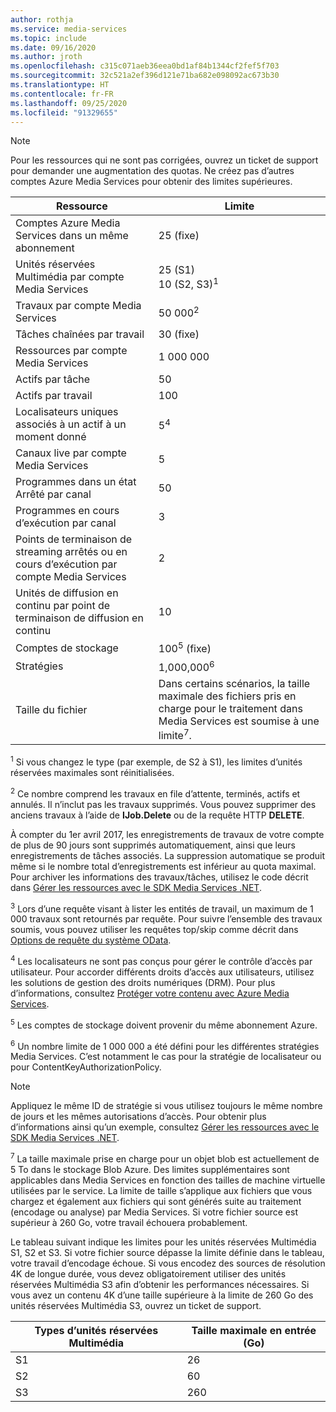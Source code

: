 ```yaml
---
author: rothja
ms.service: media-services
ms.topic: include
ms.date: 09/16/2020
ms.author: jroth
ms.openlocfilehash: c315c071aeb36eea0bd1af84b1344cf2fef5f703
ms.sourcegitcommit: 32c521a2ef396d121e71ba682e098092ac673b30
ms.translationtype: HT
ms.contentlocale: fr-FR
ms.lasthandoff: 09/25/2020
ms.locfileid: "91329655"
---
```

>[!NOTE]
>Pour les ressources qui ne sont pas corrigées, ouvrez un ticket de support pour demander une augmentation des quotas. Ne créez pas d’autres comptes Azure Media Services pour obtenir des limites supérieures.

| Ressource | Limite | 
| --- | --- | 
| Comptes Azure Media Services dans un même abonnement | 25 (fixe) |
| Unités réservées Multimédia par compte Media Services |25 (S1)<br/>10 (S2, S3)<sup>1</sup> | 
| Travaux par compte Media Services | 50 000<sup>2</sup> |
| Tâches chaînées par travail | 30 (fixe) |
| Ressources par compte Media Services | 1 000 000|
| Actifs par tâche | 50 |
| Actifs par travail | 100 |
| Localisateurs uniques associés à un actif à un moment donné | 5<sup>4</sup> |
| Canaux live par compte Media Services |5|
| Programmes dans un état Arrêté par canal |50|
| Programmes en cours d’exécution par canal |3|
| Points de terminaison de streaming arrêtés ou en cours d’exécution par compte Media Services|2|
| Unités de diffusion en continu par point de terminaison de diffusion en continu |10 |
| Comptes de stockage | 100<sup>5</sup> (fixe) |
| Stratégies | 1,000,000<sup>6</sup> |
| Taille du fichier| Dans certains scénarios, la taille maximale des fichiers pris en charge pour le traitement dans Media Services est soumise à une limite<sup>7</sup>. |

<sup>1</sup> Si vous changez le type (par exemple, de S2 à S1), les limites d’unités réservées maximales sont réinitialisées.

<sup>2</sup> Ce nombre comprend les travaux en file d’attente, terminés, actifs et annulés. Il n’inclut pas les travaux supprimés. Vous pouvez supprimer des anciens travaux à l’aide de **IJob.Delete** ou de la requête HTTP **DELETE**.

À compter du 1er avril 2017, les enregistrements de travaux de votre compte de plus de 90 jours sont supprimés automatiquement, ainsi que leurs enregistrements de tâches associés. La suppression automatique se produit même si le nombre total d’enregistrements est inférieur au quota maximal. Pour archiver les informations des travaux/tâches, utilisez le code décrit dans [Gérer les ressources avec le SDK Media Services .NET](../articles/media-services/previous/media-services-dotnet-manage-entities.md).

<sup>3</sup> Lors d’une requête visant à lister les entités de travail, un maximum de 1 000 travaux sont retournés par requête. Pour suivre l’ensemble des travaux soumis, vous pouvez utiliser les requêtes top/skip comme décrit dans [Options de requête du système OData](/previous-versions/dynamicscrm-2015/developers-guide/gg309461(v=crm.7)).

<sup>4</sup> Les localisateurs ne sont pas conçus pour gérer le contrôle d’accès par utilisateur. Pour accorder différents droits d’accès aux utilisateurs, utilisez les solutions de gestion des droits numériques (DRM). Pour plus d’informations, consultez [Protéger votre contenu avec Azure Media Services](../articles/media-services/previous/media-services-content-protection-overview.md).

<sup>5</sup> Les comptes de stockage doivent provenir du même abonnement Azure.

<sup>6</sup> Un nombre limite de 1 000 000 a été défini pour les différentes stratégies Media Services. C’est notamment le cas pour la stratégie de localisateur ou pour ContentKeyAuthorizationPolicy. 

>[!NOTE]
> Appliquez le même ID de stratégie si vous utilisez toujours le même nombre de jours et les mêmes autorisations d’accès. Pour obtenir plus d’informations ainsi qu’un exemple, consultez [Gérer les ressources avec le SDK Media Services .NET](../articles/media-services/previous/media-services-dotnet-manage-entities.md#limit-access-policies).

<sup>7</sup> La taille maximale prise en charge pour un objet blob est actuellement de 5 To dans le stockage Blob Azure. Des limites supplémentaires sont applicables dans Media Services en fonction des tailles de machine virtuelle utilisées par le service. La limite de taille s’applique aux fichiers que vous chargez et également aux fichiers qui sont générés suite au traitement (encodage ou analyse) par Media Services. Si votre fichier source est supérieur à 260 Go, votre travail échouera probablement. 

Le tableau suivant indique les limites pour les unités réservées Multimédia S1, S2 et S3. Si votre fichier source dépasse la limite définie dans le tableau, votre travail d’encodage échoue. Si vous encodez des sources de résolution 4K de longue durée, vous devez obligatoirement utiliser des unités réservées Multimédia S3 afin d’obtenir les performances nécessaires. Si vous avez un contenu 4K d’une taille supérieure à la limite de 260 Go des unités réservées Multimédia S3, ouvrez un ticket de support.

|Types d’unités réservées Multimédia    |Taille maximale en entrée (Go)|
|---|---|
|S1 |    26|
|S2    | 60|
|S3    |260|
